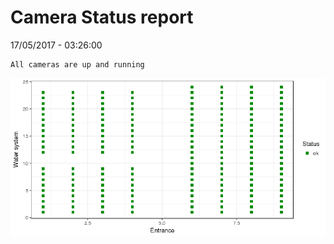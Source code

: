 Camera Status report
================
17/05/2017 - 03:26:00

    All cameras are up and running

![](camreport_files/figure-markdown_github/unnamed-chunk-2-1.png)
